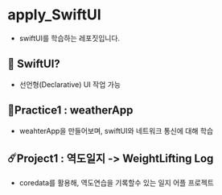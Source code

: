 # apply_SwiftUI

- swiftUI를 학습하는 레포짓입니다.

## 🍏 SwiftUI?
- 선언형(Declarative) UI 작업 가능

## 📝Practice1 :  weatherApp
- weahterApp을 만들어보며, swiftUI와 네트워크 통신에 대해 학습

## ☄️Project1 :  역도일지 -> WeightLifting Log
- coredata를 활용해, 역도연습을 기록할수 있는 일지 어플 프로젝트
